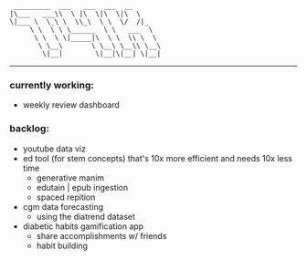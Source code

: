```
 _________  ___   ___  ___  __       
|\___   ___\\  \ |\  \|\  \|\  \     
\|___ \  \_\ \  \\_\  \ \  \/  /|_   
     \ \  \ \ \______  \ \   ___  \  
      \ \  \ \|_____|\  \ \  \\ \  \ 
       \ \__\       \ \__\ \__\\ \__\
        \|__|        \|__|\|__| \|__|

```

---

### currently working:
- weekly review dashboard

### backlog:
- youtube data viz
- ed tool (for stem concepts) that's 10x more efficient and needs 10x less time
  - generative manim
  - edutain | epub ingestion
  - spaced repition
- cgm data forecasting
  - using the diatrend dataset
- diabetic habits gamification app
  - share accomplishments w/ friends
  - habit building
